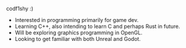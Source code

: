 codf1shy :)
- Interested in programming primarily for game dev.
- Learning C++, also intending to learn C and perhaps Rust in future.
- Will be exploring graphics programming in OpenGL.
- Looking to get familiar with both Unreal and Godot.

